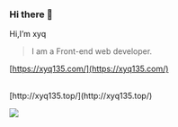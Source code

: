 ### Hi there 👋

<!-- **135xyq/135xyq** is a ✨ _special_ ✨ repository because its `README.md` (this file) appears on your GitHub profile. -->

<!-- Here are some ideas to get you started:

- 🔭 I’m currently working on ...
- 🌱 I’m currently learning ...
- 👯 I’m looking to collaborate on ...
- 🤔 I’m looking for help with ...
- 💬 Ask me about ...
- 📫 How to reach me: ...
- 😄 Pronouns: ...
- ⚡ Fun fact: ...
 -->

Hi,I’m xyq                            
> I am a Front-end web developer.

[https://xyq135.com/](https://xyq135.com/)

<br>
[http://xyq135.top/](http://xyq135.top/)

![](https://github-readme-stats.vercel.app/api?username=135xyq&theme=dark)
